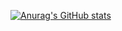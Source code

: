 [![Anurag's GitHub stats](https://github-readme-stats.vercel.app/api?username=rarenatoe)](https://github.com/anuraghazra/github-readme-stats)
